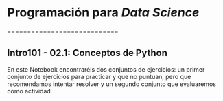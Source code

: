 # Programación para *Data Science*
============================

Intro101 - 02.1: Conceptos de Python
--------------------------------------

En este Notebook encontraréis dos conjuntos de ejercicios: un primer conjunto de ejercicios para practicar y que no puntuan, pero que recomendamos intentar resolver y un segundo conjunto que evaluaremos como actividad.